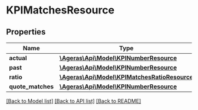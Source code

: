 # KPIMatchesResource

## Properties
Name | Type | Description | Notes
------------ | ------------- | ------------- | -------------
**actual** | [**\Ageras\Api\Model\KPINumberResource**](KPINumberResource.md) |  | [optional] 
**past** | [**\Ageras\Api\Model\KPINumberResource**](KPINumberResource.md) |  | [optional] 
**ratio** | [**\Ageras\Api\Model\KPIMatchesRatioResource**](KPIMatchesRatioResource.md) |  | [optional] 
**quote_matches** | [**\Ageras\Api\Model\KPINumberResource**](KPINumberResource.md) |  | [optional] 

[[Back to Model list]](../README.md#documentation-for-models) [[Back to API list]](../README.md#documentation-for-api-endpoints) [[Back to README]](../README.md)


